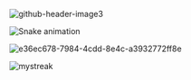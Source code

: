 ![github-header-image3](https://github.com/Dean-Cash/dean-cash/assets/144853179/0057282b-697c-420c-bbec-01156cdbb826)

![Snake animation](https://github.com/dean-cash/github-readme/blob/output/github-contribution-snake.svg)

![e36ec678-7984-4cdd-8e4c-a3932772ff8e](https://github.com/Dean-Cash/dean-cash/assets/144853179/3ab671ba-524a-4158-909f-aa0a68e5f797)

<img src="https://github-readme-streak-stats.herokuapp.com/?user=deancash&theme=tokyonight" alt="mystreak"/>


